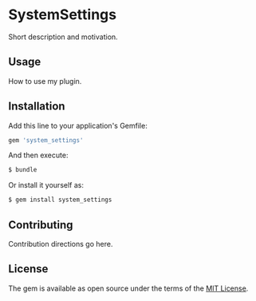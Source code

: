 # SystemSettings
Short description and motivation.

## Usage
How to use my plugin.

## Installation
Add this line to your application's Gemfile:

```ruby
gem 'system_settings'
```

And then execute:
```bash
$ bundle
```

Or install it yourself as:
```bash
$ gem install system_settings
```

## Contributing
Contribution directions go here.

## License
The gem is available as open source under the terms of the [MIT License](https://opensource.org/licenses/MIT).
